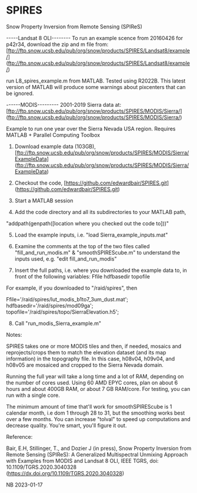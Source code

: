 # SPIRES

Snow Property Inversion from Remote Sensing (SPIReS)

-----Landsat 8 OLI--------
To run an example scence from 20160426 for p42r34, download the zip and m file from:
[ftp://ftp.snow.ucsb.edu/pub/org/snow/products/SPIRES/Landsat8/example/] (ftp://ftp.snow.ucsb.edu/pub/org/snow/products/SPIRES/Landsat8/example/)

run L8_spires_example.m from MATLAB. Tested using R2022B. This latest version of MATLAB will produce some warnings about pixcenters that can be ignored.

------MODIS---------
2001-2019 Sierra data at: [ftp://ftp.snow.ucsb.edu/pub/org/snow/products/SPIRES/MODIS/Sierra/] (ftp://ftp.snow.ucsb.edu/pub/org/snow/products/SPIRES/MODIS/Sierra/)

Example to run one year over the Sierra Nevada USA region. Requires MATLAB + Parallel Computing Toolbox

1. Download example data (103GB),
[ftp://ftp.snow.ucsb.edu/pub/org/snow/products/SPIRES/MODIS/Sierra/ExampleData] (ftp://ftp.snow.ucsb.edu/pub/org/snow/products/SPIRES/MODIS/Sierra/ExampleData)

2. Checkout the code, [https://github.com/edwardbair/SPIRES.git] (https://github.com/edwardbair/SPIRES.git)

3. Start a MATLAB session

4. Add the code directory and all its subdirectories to your MATLAB path,

"addpath(genpath([location where you checked out the code to]))"

5. Load the example inputs, i.e. "load Sierra_example_inputs.mat" 

6. Examine the comments at the top of the two files called "fill_and_run_modis.m" &
"smoothSPIREScube.m" to understand the inputs used, e.g. "edit fill_and_run_modis"

7. Insert the full paths, i.e. where you downloaded the example data to, in front of the following variables:
Ffile
hdfbasedir
topofile

For example, if you downloaded to "/raid/spires", then

Ffile='/raid/spires/lut_modis_b1to7_3um_dust.mat'; 
hdfbasedir='/raid/spires/mod09ga';
topofile='/raid/spires/topo/SierraElevation.h5';

8. Call "run_modis_Sierra_example.m"

Notes:

SPIRES takes one or more MODIS tiles and then, if needed, 
mosaics and reprojects/crops them to match the elevation dataset (and its map information) in the topography file. 
In this case, h08v04, h09v04, and h08v05 are mosaiced and cropped to the Sierra Nevada domain.

Running the full year will take a long time and a lot of RAM, depending on the number of cores used. Using 60 AMD EPYC cores, plan on about 6 hours and about 400GB RAM, or about 7 GB RAM/core. For testing, you can run with a single core.

The minimum amount of time that'll work for smoothSPIREScube is 1 calendar month, i.e dom 1 through 28 to 31, but the smoothing works best over a few months. You can increase "tolval" to speed up computations and decrease quality. You're smart, you'll figure it out.

Reference:

Bair, E.H, Stillinger, T., and Dozier J (in press), Snow Property Inversion from Remote Sensing (SPIReS): A Generalized Multispectral Unmixing Approach with Examples from MODIS and Landsat 8 OLI, IEEE TGRS, doi: 10.1109/TGRS.2020.3040328 (https://dx.doi.org/10.1109/TGRS.2020.3040328)

NB 2023-01-17
